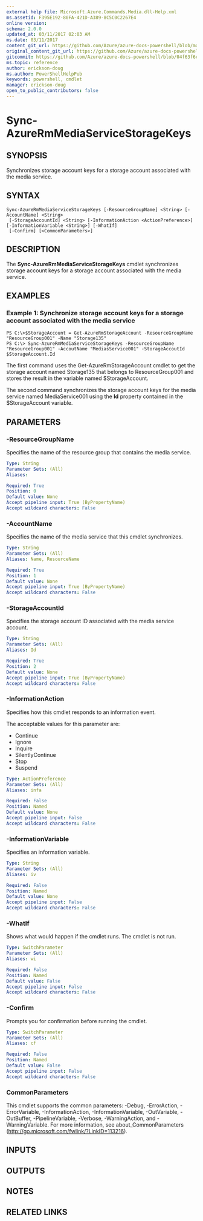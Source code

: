 ```yaml
---
external help file: Microsoft.Azure.Commands.Media.dll-Help.xml
ms.assetid: F395E192-80FA-421D-A389-8C5C0C2267E4
online version:
schema: 2.0.0
updated_at: 03/11/2017 02:03 AM
ms.date: 03/11/2017
content_git_url: https://github.com/Azure/azure-docs-powershell/blob/master/azureps-cmdlets-docs/ResourceManager/AzureRM.Media/v0.4.0/Sync-AzureRmMediaServiceStorageKeys.md
original_content_git_url: https://github.com/Azure/azure-docs-powershell/blob/master/azureps-cmdlets-docs/ResourceManager/AzureRM.Media/v0.4.0/Sync-AzureRmMediaServiceStorageKeys.md
gitcommit: https://github.com/Azure/azure-docs-powershell/blob/04f63f6e685743ace2c57eb157574e34e8610b1c
ms.topic: reference
author: erickson-doug
ms.author: PowerShellHelpPub
keywords: powershell, cmdlet
manager: erickson-doug
open_to_public_contributors: false
---
```


# Sync-AzureRmMediaServiceStorageKeys

## SYNOPSIS
Synchronizes storage account keys for a storage account associated with the media service.

## SYNTAX

```
Sync-AzureRmMediaServiceStorageKeys [-ResourceGroupName] <String> [-AccountName] <String>
 [-StorageAccountId] <String> [-InformationAction <ActionPreference>] [-InformationVariable <String>] [-WhatIf]
 [-Confirm] [<CommonParameters>]
```

## DESCRIPTION
The **Sync-AzureRmMediaServiceStorageKeys** cmdlet synchronizes storage account keys for a storage account associated with the media service.

## EXAMPLES

### Example 1: Synchronize storage account keys for a storage account associated with the media service
```
PS C:\>$StorageAccount = Get-AzureRmStorageAccount -ResourceGroupName "ResourceGroup001" -Name "Storage135"
PS C:\> Sync-AzureRmMediaServiceStorageKeys -ResourceGroupName "ResourceGroup001" -AccoutName "MediasService001" -StorageAccoutId $StorageAccount.Id
```

The first command uses the Get-AzureRmStorageAccount cmdlet to get the storage account named Storage135 that belongs to ResourceGroup001 and stores the result in the variable named $StorageAccount.

The second command synchronizes the storage account keys for the media service named MediaService001 using the **Id** property contained in the $StorageAccount variable.

## PARAMETERS

### -ResourceGroupName
Specifies the name of the resource group that contains the media service.

```yaml
Type: String
Parameter Sets: (All)
Aliases: 

Required: True
Position: 0
Default value: None
Accept pipeline input: True (ByPropertyName)
Accept wildcard characters: False
```

### -AccountName
Specifies the name of the media service that this cmdlet synchronizes.

```yaml
Type: String
Parameter Sets: (All)
Aliases: Name, ResourceName

Required: True
Position: 1
Default value: None
Accept pipeline input: True (ByPropertyName)
Accept wildcard characters: False
```

### -StorageAccountId
Specifies the storage account ID associated with the media service account.

```yaml
Type: String
Parameter Sets: (All)
Aliases: Id

Required: True
Position: 2
Default value: None
Accept pipeline input: True (ByPropertyName)
Accept wildcard characters: False
```

### -InformationAction
Specifies how this cmdlet responds to an information event.

The acceptable values for this parameter are:

- Continue
- Ignore
- Inquire
- SilentlyContinue
- Stop
- Suspend

```yaml
Type: ActionPreference
Parameter Sets: (All)
Aliases: infa

Required: False
Position: Named
Default value: None
Accept pipeline input: False
Accept wildcard characters: False
```

### -InformationVariable
Specifies an information variable.

```yaml
Type: String
Parameter Sets: (All)
Aliases: iv

Required: False
Position: Named
Default value: None
Accept pipeline input: False
Accept wildcard characters: False
```

### -WhatIf
Shows what would happen if the cmdlet runs.
The cmdlet is not run.

```yaml
Type: SwitchParameter
Parameter Sets: (All)
Aliases: wi

Required: False
Position: Named
Default value: False
Accept pipeline input: False
Accept wildcard characters: False
```

### -Confirm
Prompts you for confirmation before running the cmdlet.

```yaml
Type: SwitchParameter
Parameter Sets: (All)
Aliases: cf

Required: False
Position: Named
Default value: False
Accept pipeline input: False
Accept wildcard characters: False
```

### CommonParameters
This cmdlet supports the common parameters: -Debug, -ErrorAction, -ErrorVariable, -InformationAction, -InformationVariable, -OutVariable, -OutBuffer, -PipelineVariable, -Verbose, -WarningAction, and -WarningVariable. For more information, see about_CommonParameters (http://go.microsoft.com/fwlink/?LinkID=113216).

## INPUTS

## OUTPUTS

## NOTES

## RELATED LINKS

